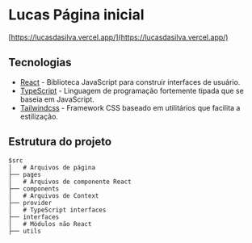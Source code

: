 # Lucas Página inicial
[https://lucasdasilva.vercel.app/](https://lucasdasilva.vercel.app/)

## Tecnologias

- [React](https://pt-br.reactjs.org/) - Biblioteca JavaScript para construir interfaces de usuário.
- [TypeScript](https://www.typescriptlang.org/) - Linguagem de programação fortemente tipada que se baseia em JavaScript.
- [Tailwindcss](https://tailwindcss.com/) - Framework CSS baseado em utilitários que facilita a estilização.

## Estrutura do projeto

```
$src
│   # Arquivos de página
├── pages
│   # Arquivos de componente React
├── components
│   # Arquivos de Context
├── provider
│   # TypeScript interfaces
├── interfaces
│   # Módulos não React
├── utils
```